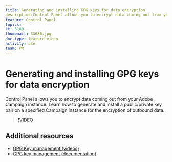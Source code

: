```yaml
---
title: Generating and installing GPG keys for data encryption
description:Control Panel allows you to encrypt data coming out from your Adobe Campaign instance. Learn how to generate and install a public/private key pair on a specified Campaign instance for the encryption of outbound data.
feature: Control Panel
topics: 
kt: 5188
thumbnail: 33686.jpg
doc-type: feature video
activity: use
team: PM
---
```


# Generating and installing GPG keys for data encryption

Control Panel allows you to encrypt data coming out from your Adobe Campaign instance. Learn how to generate and install a public/private key pair on a specified Campaign instance for the encryption of outbound data.

>[!VIDEO](https://video.tv.adobe.com/v/36386?quality=12)

## Additional resources

* [GPG Key management (videos)](./gpg-key-management-overview.md)
* [GPG key management (documentation)](https://docs.adobe.com/content/help/en/control-panel/using/instances-settings/gpg-keys-management.html)
